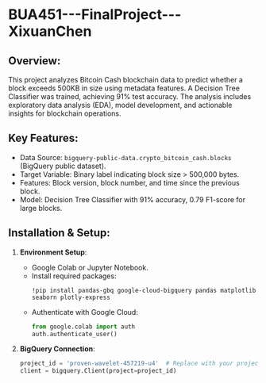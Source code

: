 # BUA451---FinalProject---XixuanChen
Overview:
---------
This project analyzes Bitcoin Cash blockchain data to predict whether a block exceeds 500KB in size using metadata features. A Decision Tree Classifier was trained, achieving 91% test accuracy. The analysis includes exploratory data analysis (EDA), model development, and actionable insights for blockchain operations.

Key Features:
------------
- Data Source: `bigquery-public-data.crypto_bitcoin_cash.blocks` (BigQuery public dataset).
- Target Variable: Binary label indicating block size > 500,000 bytes.
- Features: Block version, block number, and time since the previous block.
- Model: Decision Tree Classifier with 91% accuracy, 0.79 F1-score for large blocks.

Installation & Setup:
---------------------
1. **Environment Setup**:
   - Google Colab or Jupyter Notebook.
   - Install required packages:
     ```
     !pip install pandas-gbq google-cloud-bigquery pandas matplotlib seaborn plotly-express
     ```
   - Authenticate with Google Cloud:
     ```python
     from google.colab import auth
     auth.authenticate_user()
     ```

2. **BigQuery Connection**:
   ```python
   project_id = 'proven-wavelet-457219-u4'  # Replace with your project ID
   client = bigquery.Client(project=project_id)
